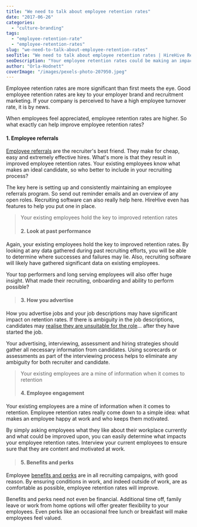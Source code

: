 ```yaml
---
title: "We need to talk about employee retention rates"
date: "2017-06-26"
categories:
  - "culture-branding"
tags:
  - "employee-retention-rate"
  - "employee-retention-rates"
slug: "we-need-to-talk-about-employee-retention-rates"
seoTitle: "We need to talk about employee retention rates | HireHive Recruiting"
seoDescription: "Your employee retention rates could be making an impact on your recruiting efforts. Here is how you make sure that impact is positive."
author: "Orla-Hodnett"
coverImage: "/images/pexels-photo-207950.jpeg"
---
```


Employee retention rates are more significant than first meets the eye. Good employee retention rates are key to your employer brand and recruitment marketing. If your company is perceived to have a high employee turnover rate, it is by news.

When employees feel appreciated, employee retention rates are higher. So what exactly can help improve employee retention rates?

#### **1\. Employee referrals**

[Employee referrals](https://hirehive.com/blog/is-an-employee-referrals-program-the-most-effective-way-to-recruit/) are the recruiter's best friend. They make for cheap, easy and extremely effective hires. What's more is that they result in improved employee retention rates. Your existing employees know what makes an ideal candidate, so who better to include in your recruiting process?

The key here is setting up and consistently maintaining an employee referrals program. So send out reminder emails and an overview of any open roles. Recruiting software can also really help here. HireHive even has features to help you put one in place.

> Your existing employees hold the key to improved retention rates
>
> #### **2\. Look at past performance**

Again, your existing employees hold the key to improved retention rates. By looking at any data gathered during past recruiting efforts, you will be able to determine where successes and failures may lie. Also, recruiting software will likely have gathered significant data on existing employees.

Your top performers and long serving employees will also offer huge insight. What made their recruiting, onboarding and ability to perform possible?

> #### **3\. How you advertise**

How you advertise jobs and your job descriptions may have significant impact on retention rates. If there is ambiguity in the job descriptions, candidates may [realise they are unsuitable for the role](http://guides.wsj.com/small-business/hiring-and-managing-employees/how-to-retain-employees/)… after they have started the job.

Your advertising, interviewing, assessment and hiring strategies should gather all necessary information from candidates. Using scorecards or assessments as part of the interviewing process helps to eliminate any ambiguity for both recruiter and candidate.

> Your existing employees are a mine of information when it comes to retention
>
> #### **4\. Employee engagement**

Your existing employees are a mine of information when it comes to retention. Employee retention rates really come down to a simple idea: what makes an employee happy at work and who keeps them motivated.

By simply asking employees what they like about their workplace currently and what could be improved upon, you can easily determine what impacts your employee retention rates. Interview your current employees to ensure sure that they are content and motivated at work.

> #### **5\. Benefits and perks**

Employee [benefits and perks](https://hirehive.com/blog/appreciation-perks-win-candidates/) are in all recruiting campaigns, with good reason. By ensuring conditions in work, and indeed outside of work, are as comfortable as possible, employee retention rates will improve.

Benefits and perks need not even be financial. Additional time off, family leave or work from home options will offer greater flexibility to your employees. Even perks like an occasional free lunch or breakfast will make employees feel valued.
